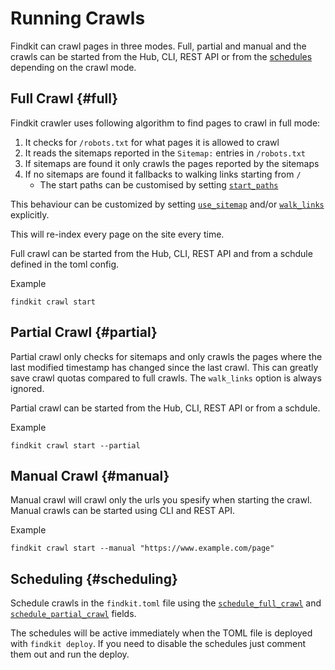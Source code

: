 # Running Crawls

Findkit can crawl pages in three modes. Full, partial and manual and the crawls
can be started from the Hub, CLI, REST API or from the [schedules](#scheduling)
depending on the crawl mode.

## Full Crawl {#full}

Findkit crawler uses following algorithm to find pages to crawl in full mode:

1. It checks for `/robots.txt` for what pages it is allowed to crawl
2. It reads the sitemaps reported in the `Sitemap:` entries in `/robots.txt`
3. If sitemaps are found it only crawls the pages reported by the sitemaps
4. If no sitemaps are found it fallbacks to walking links starting from `/`
   - The start paths can be customised by setting [`start_paths`](/toml/options#start_paths)

This behaviour can be customized by setting [`use_sitemap`](/toml/options#use_sitemap)
and/or [`walk_links`](/toml/options#walk_links) explicitly.

This will re-index every page on the site every time.

Full crawl can be started from the Hub, CLI, REST API and from a schdule
defined in the toml config.

Example

```
findkit crawl start
```


## Partial Crawl {#partial}

Partial crawl only checks for sitemaps and only crawls the pages where the last
modified timestamp has changed since the last crawl. This can greatly save
crawl quotas compared to full crawls. The `walk_links` option is always
ignored.

Partial crawl can be started from the Hub, CLI, REST API or from a schdule.

Example

```
findkit crawl start --partial
```

## Manual Crawl {#manual}

Manual crawl will crawl only the urls you spesify when starting the crawl.
Manual crawls can be started using CLI and REST API.

Example


```
findkit crawl start --manual "https://www.example.com/page"
```


## Scheduling {#scheduling}

Schedule crawls in the `findkit.toml` file using the
[`schedule_full_crawl`](/toml/options#schedule_full_crawl) and
[`schedule_partial_crawl`](/toml/options#schedule_partial_crawl) fields.

The schedules will be active immediately when the TOML file
is deployed with `findkit deploy`. If you need to disable the
schedules just comment them out and run the deploy.

